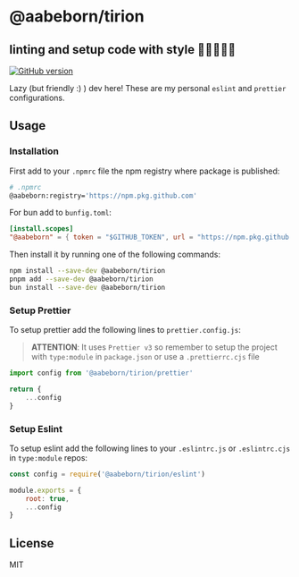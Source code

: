 # @aabeborn/tirion

## **linting and setup code with style** 💅🏻🕺🏻🔎

[![GitHub version](https://badge.fury.io/gh/aabeborn%2Ftirion.svg)](https://badge.fury.io/gh/aabeborn%2Ftirion)

Lazy (but friendly :) ) dev here! These are my personal `eslint` and `prettier` configurations.

## Usage

### Installation

First add to your `.npmrc` file the npm registry where package is published:

```bash
# .npmrc
@aabeborn:registry='https://npm.pkg.github.com'
```

For bun add to `bunfig.toml`:

```toml
[install.scopes]
"@aabeborn" = { token = "$GITHUB_TOKEN", url = "https://npm.pkg.github.com" }
```

Then install it by running one of the following commands:

```bash
npm install --save-dev @aabeborn/tirion
pnpm add --save-dev @aabeborn/tirion
bun install --save-dev @aabeborn/tirion
```

### Setup Prettier

To setup prettier add the following lines to `prettier.config.js`:

> **ATTENTION**: It uses `Prettier v3` so remember to setup the project with `type:module` in `package.json` or use a `.prettierrc.cjs` file

```js
import config from '@aabeborn/tirion/prettier'

return {
	...config
}
```

### Setup Eslint

To setup eslint add the following lines to your `.eslintrc.js` or `.eslintrc.cjs` in `type:module` repos:

```js
const config = require('@aabeborn/tirion/eslint')

module.exports = {
	root: true,
	...config
}
```

## License

MIT
